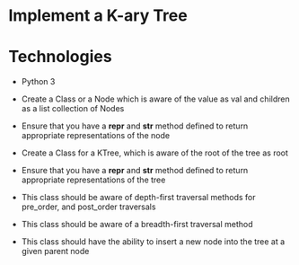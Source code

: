 # Implement a K-ary Tree

# Technologies
- Python 3

- Create a Class or a Node which is aware of the value as val and children as a list collection of Nodes
- Ensure that you have a __repr__ and __str__ method defined to return appropriate representations of the node
- Create a Class for a KTree, which is aware of the root of the tree as root
- Ensure that you have a __repr__ and __str__ method defined to return appropriate representations of the tree
- This class should be aware of depth-first traversal methods for pre_order, and post_order traversals
- This class should be aware of a breadth-first traversal method
- This class should have the ability to insert a new node into the tree at a given parent node


